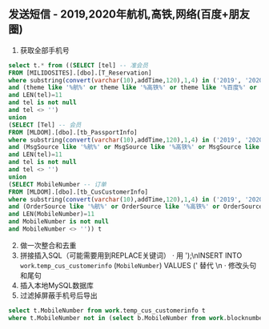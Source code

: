 ## 发送短信 - 2019,2020年航机,高铁,网络(百度+朋友圈)

 1. 获取全部手机号
```SQL
select t.* from ((SELECT [tel] -- 准会员
FROM [MILIDOSITES].[dbo].[T_Reservation]
where substring(convert(varchar(10),addTime,120),1,4) in ('2019', '2020')
and (theme like '%航%' or theme like '%高铁%' or theme like '%百度%' or theme like '%朋友圈%')
and LEN(tel)=11
and tel is not null
and tel <> '')
union 
(SELECT [Tel] -- 会员
FROM [MLDOM].[dbo].[tb_PassportInfo]
where substring(convert(varchar(10),addTime,120),1,4) in ('2019', '2020')
and (MsgSource like '%航%' or MsgSource like '%高铁%' or MsgSource like '%百度%' or MsgSource like '%朋友圈%' or MsgSource like '%网络%')
and LEN(tel)=11
and tel is not null
and tel <> '')
union 
(SELECT MobileNumber -- 订单
FROM [MLDOM].[dbo].[tb_CusCustomerInfo] 
where substring(convert(varchar(10),addTime,120),1,4) in ('2019', '2020')
and (OrderSource like '%航%' or OrderSource like '%高铁%' or OrderSource like '%百度%' or OrderSource like '%朋友圈%' or OrderSource like '%网络%')
and LEN(MobileNumber)=11
and MobileNumber is not null
and MobileNumber <> '')) t
```
2. 做一次整合和去重
3. 拼接插入SQL（可能需要用到REPLACE关键词）
  · 用 ');\nINSERT INTO `work`.`temp_cus_customerinfo` (`MobileNumber`) VALUES (' 替代 \n
  · 修改头句和尾句
4. 插入本地MySQL数据库
5. 过滤掉屏蔽手机号后导出
```SQL
select t.MobileNumber from work.temp_cus_customerinfo t
where t.MobileNumber not in (select b.MobileNumber from work.blocknumber b) limit 0, 10000
```